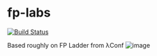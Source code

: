 # fp-labs

[![Build Status](https://travis-ci.org/aesakamar/scala-demos.svg?branch=master)](https://travis-ci.org/aesakamar/scala-demos)

Based roughly on FP Ladder from λConf
![image](https://user-images.githubusercontent.com/4334491/65267674-81b40200-dae3-11e9-9df5-44ccb7509b1d.png)
